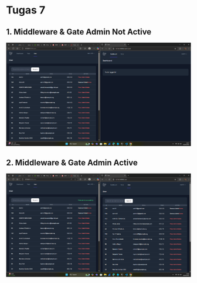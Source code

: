 # Tugas 7

## 1. Middleware & Gate Admin Not Active

![alt text](screenshot/tugas7/middlewarenotactive.png)

## 2. Middleware & Gate Admin Active

![alt text](screenshot/tugas7/middlewareactive.png)